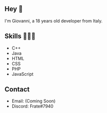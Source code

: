 <h2>Hey 👋</h2>

I'm Giovanni, a 18 years old developer from Italy.

<h2>Skills 👨🏻‍💻</h2>
<ul>
  <li>C++</li>
  <li>Java</li>
  <li>HTML</li>
  <li>CSS</li>
  <li>PHP</li>
  <li>JavaScript</li>
</ul>

<h2>Contact </h2>

<ul>
  <li>Email: (Coming Soon)</li>
  <li>Discord: Frate#7940</li>
</ul>
